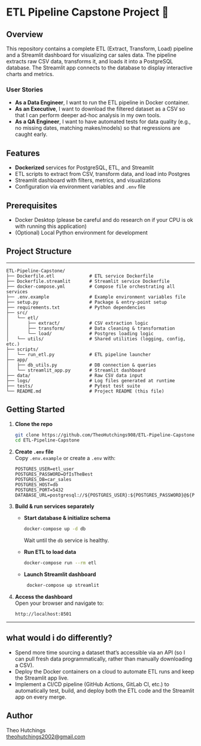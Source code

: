 # ETL Pipeline Capstone Project 🧀


## Overview

This repository contains a complete ETL (Extract, Transform, Load) pipeline and a Streamlit dashboard for visualizing car sales data. The pipeline extracts raw CSV data, transforms it, and loads it into a PostgreSQL database. The Streamlit app connects to the database to display interactive charts and metrics.

### User Stories

* **As a Data Engineer**, I want to run the ETL pipeline in Docker container.
* **As an Executive**, I want to download the filtered dataset as a CSV so that I can perform deeper ad-hoc analysis in my own tools.
* **As a QA Engineer**, I want to have automated tests for data quality (e.g., no missing dates, matching makes/models) so that regressions are caught early.

## Features

- **Dockerized** services for PostgreSQL, ETL, and Streamlit  
- ETL scripts to extract from CSV, transform data, and load into Postgres  
- Streamlit dashboard with filters, metrics, and visualizations  
- Configuration via environment variables and `.env` file  

## Prerequisites

- Docker Desktop (please be careful and do research on if your CPU is ok with running this application)  
- (Optional) Local Python environment for development  

## Project Structure

---
```
ETL-Pipeline-Capstone/
├── Dockerfile.etl             # ETL service Dockerfile
├── Dockerfile.streamlit       # Streamlit service Dockerfile
├── docker-compose.yml         # Compose file orchestrating all services
├── .env.example               # Example environment variables file
├── setup.py                   # Package & entry-point setup
├── requirements.txt           # Python dependencies
├── src/
│   └── etl/
│       ├── extract/           # CSV extraction logic
│       ├── transform/         # Data cleaning & transformation
│       └── load/              # Postgres loading logic
│   └── utils/                 # Shared utilities (logging, config, etc.)
├── scripts/
│   └── run_etl.py             # ETL pipeline launcher
├── app/
│   ├── db_utils.py            # DB connection & queries
│   └── streamlit_app.py       # Streamlit dashboard
├── data/                      # Raw CSV data input
├── logs/                      # Log files generated at runtime
├── tests/                     # Pytest test suite
└── README.md                  # Project README (this file)
```

## Getting Started

1. **Clone the repo**

   ```bash
   git clone https://github.com/TheoHutchings908/ETL-Pipeline-Capstone.git
   cd ETL-Pipeline-Capstone
   ```

2. **Create `.env` file**  
   Copy `.env.example` or create a `.env` with:

   ```dotenv
   POSTGRES_USER=etl_user
   POSTGRES_PASSWORD=DfIsTheBest
   POSTGRES_DB=car_sales
   POSTGRES_HOST=db
   POSTGRES_PORT=5432
   DATABASE_URL=postgresql://${POSTGRES_USER}:${POSTGRES_PASSWORD}@${POSTGRES_HOST}:${POSTGRES_PORT}/${POSTGRES_DB}
   ```

3. **Build & run services separately**  

   - **Start database & initialize schema**  
  
     ```bash
     docker-compose up -d db
     ```

     Wait until the `db` service is healthy.

   - **Run ETL to load data**  

     ```bash
     docker-compose run --rm etl
     ```

   - **Launch Streamlit dashboard**  

     ```bash
      docker-compose up streamlit
     ```

4. **Access the dashboard**  
   Open your browser and navigate to:

   ```
   http://localhost:8501
   ```

---

## what would i do differently?

* Spend more time sourcing a dataset that’s accessible via an API (so I can pull fresh data programmatically, rather than manually downloading a CSV).
* Deploy the Docker containers on a cloud to automate ETL runs and keep the Streamlit app live.
* Implement a CI/CD pipeline (GitHub Actions, GitLab CI, etc.) to automatically test, build, and deploy both the ETL code and the Streamlit app on every merge.

## Author

Theo Hutchings  
[theohutchings2002@gmail.com](mailto:theohutchings2002@gmail.com) 
